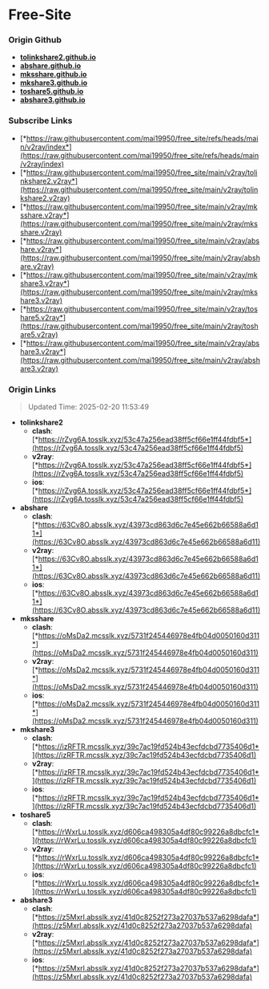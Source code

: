 # Free-Site

### Origin Github

- [**tolinkshare2.github.io**](https://github.com/tolinkshare2/tolinkshare2.github.io)
- [**abshare.github.io**](https://github.com/abshare/abshare.github.io)
- [**mksshare.github.io**](https://github.com/mksshare/mksshare.github.io)
- [**mkshare3.github.io**](https://github.com/mkshare3/mkshare3.github.io)
- [**toshare5.github.io**](https://github.com/toshare5/toshare5.github.io)
- [**abshare3.github.io**](https://github.com/abshare3/abshare3.github.io)

### Subscribe Links

- [*https://raw.githubusercontent.com/mai19950/free_site/refs/heads/main/v2ray/index*](https://raw.githubusercontent.com/mai19950/free_site/refs/heads/main/v2ray/index)
- [*https://raw.githubusercontent.com/mai19950/free_site/main/v2ray/tolinkshare2.v2ray*](https://raw.githubusercontent.com/mai19950/free_site/main/v2ray/tolinkshare2.v2ray)
- [*https://raw.githubusercontent.com/mai19950/free_site/main/v2ray/mksshare.v2ray*](https://raw.githubusercontent.com/mai19950/free_site/main/v2ray/mksshare.v2ray)
- [*https://raw.githubusercontent.com/mai19950/free_site/main/v2ray/abshare.v2ray*](https://raw.githubusercontent.com/mai19950/free_site/main/v2ray/abshare.v2ray)
- [*https://raw.githubusercontent.com/mai19950/free_site/main/v2ray/mkshare3.v2ray*](https://raw.githubusercontent.com/mai19950/free_site/main/v2ray/mkshare3.v2ray)
- [*https://raw.githubusercontent.com/mai19950/free_site/main/v2ray/toshare5.v2ray*](https://raw.githubusercontent.com/mai19950/free_site/main/v2ray/toshare5.v2ray)
- [*https://raw.githubusercontent.com/mai19950/free_site/main/v2ray/abshare3.v2ray*](https://raw.githubusercontent.com/mai19950/free_site/main/v2ray/abshare3.v2ray)

### Origin Links

> Updated Time: 2025-02-20 11:53:49

- **tolinkshare2**
  - **clash**: [*https://rZvg6A.tosslk.xyz/53c47a256ead38ff5cf66e1ff44fdbf5*](https://rZvg6A.tosslk.xyz/53c47a256ead38ff5cf66e1ff44fdbf5)
  - **v2ray**: [*https://rZvg6A.tosslk.xyz/53c47a256ead38ff5cf66e1ff44fdbf5*](https://rZvg6A.tosslk.xyz/53c47a256ead38ff5cf66e1ff44fdbf5)
  - **ios**: [*https://rZvg6A.tosslk.xyz/53c47a256ead38ff5cf66e1ff44fdbf5*](https://rZvg6A.tosslk.xyz/53c47a256ead38ff5cf66e1ff44fdbf5)
- **abshare**
  - **clash**: [*https://63Cv8O.absslk.xyz/43973cd863d6c7e45e662b66588a6d11*](https://63Cv8O.absslk.xyz/43973cd863d6c7e45e662b66588a6d11)
  - **v2ray**: [*https://63Cv8O.absslk.xyz/43973cd863d6c7e45e662b66588a6d11*](https://63Cv8O.absslk.xyz/43973cd863d6c7e45e662b66588a6d11)
  - **ios**: [*https://63Cv8O.absslk.xyz/43973cd863d6c7e45e662b66588a6d11*](https://63Cv8O.absslk.xyz/43973cd863d6c7e45e662b66588a6d11)
- **mksshare**
  - **clash**: [*https://oMsDa2.mcsslk.xyz/5731f245446978e4fb04d0050160d311*](https://oMsDa2.mcsslk.xyz/5731f245446978e4fb04d0050160d311)
  - **v2ray**: [*https://oMsDa2.mcsslk.xyz/5731f245446978e4fb04d0050160d311*](https://oMsDa2.mcsslk.xyz/5731f245446978e4fb04d0050160d311)
  - **ios**: [*https://oMsDa2.mcsslk.xyz/5731f245446978e4fb04d0050160d311*](https://oMsDa2.mcsslk.xyz/5731f245446978e4fb04d0050160d311)
- **mkshare3**
  - **clash**: [*https://izRFTR.mcsslk.xyz/39c7ac19fd524b43ecfdcbd7735406d1*](https://izRFTR.mcsslk.xyz/39c7ac19fd524b43ecfdcbd7735406d1)
  - **v2ray**: [*https://izRFTR.mcsslk.xyz/39c7ac19fd524b43ecfdcbd7735406d1*](https://izRFTR.mcsslk.xyz/39c7ac19fd524b43ecfdcbd7735406d1)
  - **ios**: [*https://izRFTR.mcsslk.xyz/39c7ac19fd524b43ecfdcbd7735406d1*](https://izRFTR.mcsslk.xyz/39c7ac19fd524b43ecfdcbd7735406d1)
- **toshare5**
  - **clash**: [*https://rWxrLu.tosslk.xyz/d606ca498305a4df80c99226a8dbcfc1*](https://rWxrLu.tosslk.xyz/d606ca498305a4df80c99226a8dbcfc1)
  - **v2ray**: [*https://rWxrLu.tosslk.xyz/d606ca498305a4df80c99226a8dbcfc1*](https://rWxrLu.tosslk.xyz/d606ca498305a4df80c99226a8dbcfc1)
  - **ios**: [*https://rWxrLu.tosslk.xyz/d606ca498305a4df80c99226a8dbcfc1*](https://rWxrLu.tosslk.xyz/d606ca498305a4df80c99226a8dbcfc1)
- **abshare3**
  - **clash**: [*https://z5Mxrl.absslk.xyz/41d0c8252f273a27037b537a6298dafa*](https://z5Mxrl.absslk.xyz/41d0c8252f273a27037b537a6298dafa)
  - **v2ray**: [*https://z5Mxrl.absslk.xyz/41d0c8252f273a27037b537a6298dafa*](https://z5Mxrl.absslk.xyz/41d0c8252f273a27037b537a6298dafa)
  - **ios**: [*https://z5Mxrl.absslk.xyz/41d0c8252f273a27037b537a6298dafa*](https://z5Mxrl.absslk.xyz/41d0c8252f273a27037b537a6298dafa)

